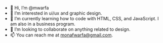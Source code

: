 - 👋 Hi, I’m @mwarfa
- 👀 I’m interested in ui/ux and graphic design.
- 🌱 I’m currently learning how to code with HTML, CSS, and JavaScript. I am also in a business program.
- 💞️ I’m looking to collaborate on anything related to design.
- 📫 You can reach me at monafwarfa@gmail.com.

<!---
mwarfa/mwarfa is a ✨ special ✨ repository because its `README.md` (this file) appears on your GitHub profile.
You can click the Preview link to take a look at your changes.
--->
